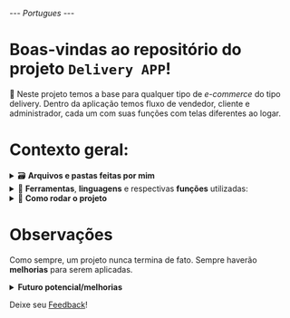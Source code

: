 --- _Portugues_ ---

# Boas-vindas ao repositório do projeto `Delivery APP`!

🌱 Neste projeto temos a base para qualquer tipo de _e-commerce_ do tipo delivery. Dentro da aplicação temos fluxo de vendedor, cliente e administrador, cada um com suas funções com telas diferentes ao logar.

# Contexto geral:

<details>
    <summary>🗃️ <strong>Arquivos e pastas feitas por mim</strong></summary><br />
    📁 Participei ativamente de toda construção do frontend. A estilização com tailwind foi feita pelo parceiro do time que trabalhou comigo no frontend. Todo o backend foi feito pela outra parte do time que participou do projeto.
</details>

<details>
    <summary>🧰 <strong>Ferramentas</strong>, <strong>linguagens</strong> e respectivas <strong>funções</strong> utilizadas:</summary>
    <li> <i>JavaScript</i> (linguagem);</li>
    <li> <i>React</i> (criação de componentes visando escalabilidade no front-end);</li>
    <li> <i>Context API</i> (compartilhamento de dados entre componentes com escopo global no front-end);</li>
    <li> <i>Axios</i> (gerar requisições do front para o back);</li>
    <li> <i>MySQL</i> (banco de dados);</li>
    <li> <i>Sequelize</i> (comunicação banco - backend);</li>
    <li> <i>Node.js</i> (compilação);</li>
    <li> <i>Express</i> (gerenciar requisições);</li>
    <li> <i>Express async errors</i> (capturar erros da aplicação);</li>
    <li> <i>JWT</i> (validação de token e criptografia de senha);</li>
    <li> <i>Tailwind</i> (estilização);</li>
    <li> <i>Jest, mocha, chai, sinon</i> (testes unitários);</li>
</details>

<details>
    <summary>🚀 <strong>Como rodar o projeto</strong></summary>
    Neste projeto foi utilizado o <i>Docker</i>, para que não haja problemas com os softwares locais da máquina, além de ter um <i>ambiente isolado</i> para cada área (frontend, backend e banco de dados).
    <br>

  1. **Criar os containers**

  ```bash
  docker-compose up -d --build
  ```

  2. **No terminal do container do backend, rodar o comando para popular o banco**

  ```bash
  npm run db:reset
  ```

  3. **Iniciar server**

  ```bash
  npm run dev
  ```

As dependencias serão instaladas dentro dos respectivos containers, pois ao criá-los é rodado o comando _npm install_ em cada **Dockerfile**.
</details>

# Observações
Como sempre, um projeto nunca termina de fato. Sempre haverão **melhorias** para serem aplicadas.

<details>
    <summary><strong>Futuro potencial/melhorias</strong></summary>
    <li>Melhorias estruturais seguindo alguns design de software como SOLID, POO, DDD, etc;</li>
    <li>Passar o projeto de JavaScript para TypeScript;</li>
    <li>Testes unitários mais específicos, expressivos e funcionais;</li>
    <li>Expandir alguns trechos de codigos para uma melhor manutenção e entendimento;</li>
    <li>Adicionar comentários explicativos;</li>
    <li>Criar fluxo de administrador;</li>

    Essas são apenas algumas ideias de melhorias e adição de novas features!
</details>

Deixe seu [Feedback](https://53tqbjd4mxw.typeform.com/to/ByYIpNt8)!